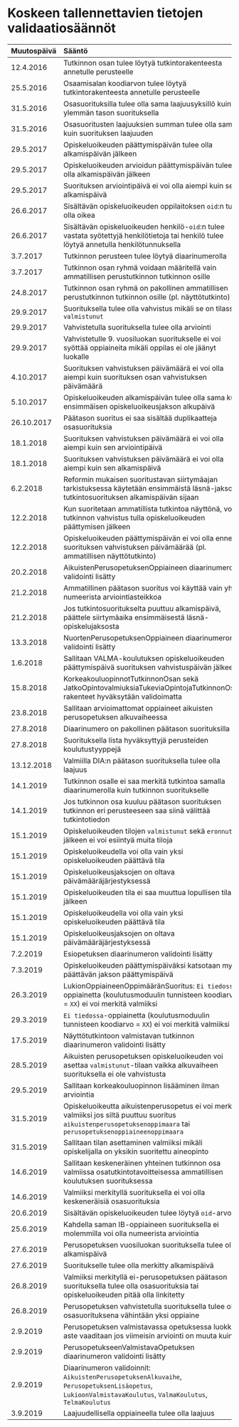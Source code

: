 # Koskeen tallennettavien tietojen validaatiosäännöt

| Muutospäivä | Sääntö | 
| :---------- |:--------------|
| 12.4.2016  | Tutkinnon osan tulee löytyä tutkintorakenteesta annetulle perusteelle  |
| 25.5.2016  | Osaamisalan koodiarvon tulee löytyä tutkintorakenteesta annetulle perusteelle |
| 31.5.2016  | Osasuorituksilla tulee olla sama laajuusyksillö kuin ylemmän tason suorituksella |
| 31.5.2016  | Osasuoritusten laajuuksien summan tulee olla sama kuin suorituksen laajuuden|
| 29.5.2017  | Opiskeluoikeuden päättymispäivän tulee olla alkamispäivän jälkeen |
| 29.5.2017  | Opiskeluoikeuden arvioidun päättymispäivän tulee olla alkamispäivän jälkeen |
| 29.5.2017  | Suorituksen arviointipäivä ei voi olla aiempi kuin sen alkamispäivä |
| 26.6.2017  | Sisältävän opiskeluoikeuden oppilaitoksen `oid`:n tulee olla oikea |
| 26.6.2017  | Sisältävän opiskeluoikeuden henkilö-`oid`:n tulee vastata syötettyjä henkilötietoja tai henkilö tulee löytyä annetulla henkilötunnuksella |
| 3.7.2017   | Tutkinnon perusteen tulee löytyä diaarinumerolla |
| 3.7.2017   | Tutkinnon osan ryhmä voidaan määritellä vain ammatillisen perustutkinnon tutkinnon osille |
| 24.8.2017  | Tutkinnon osan ryhmä on pakollinen ammatillisen perustutkinnon tutkinnon osille (pl. näyttötutkinto) |
| 29.9.2017  | Suorituksella tulee olla vahvistus mikäli se on tilassa `valmistunut` |
| 29.9.2017  | Vahvistetulla suorituksella tulee olla arviointi |
| 29.9.2017  | Vahvistetulle 9. vuosiluokan suoritukselle ei voi syöttää oppiaineita mikäli oppilas ei ole jäänyt luokalle |
| 4.10.2017  | Suorituksen vahvistuksen päivämäärä ei voi olla aiempi kuin suorituksen osan vahvistuksen päivämäärä |
| 5.10.2017  | Opiskeluoikeuden alkamispäivän tulee olla sama kuin ensimmäisen opiskeluoikeusjakson alkupäivä |
| 26.10.2017 | Päätason suoritus ei saa sisältää duplikaatteja osasuorituksia |
| 18.1.2018  | Suorituksen vahvistuksen päivämäärä ei voi olla aiempi kuin sen arviointipäivä |
| 18.1.2018  | Suorituksen vahvistuksen päivämäärä ei voi olla aiempi kuin sen alkamispäivä |
| 6.2.2018   | Reformin mukaisen suoritustavan siirtymäajan tarkistuksessa käytetään ensimmäistä läsnä-jaksoa tutkintosuorituksen alkamispäivän sijaan |
| 12.2.2018  | Kun suoritetaan ammatillista tutkintoa näyttönä, voi tutkinnon vahvistus tulla opiskeluoikeuden päättymisen jälkeen |
| 12.2.2018  | Opiskeluoikeuden päättymispäivän ei voi olla ennen suorituksen vahvistuksen päivämäärää (pl. ammatillisen näyttötutkinto) |
| 20.2.2018  | AikuistenPerusopetuksenOppiaineen diaarinumeron validointi lisätty |
| 21.2.2018  | Ammatillinen päätason suoritus voi käyttää vain yhtä numeerista arviointiasteikkoa |
| 21.2.2018  | Jos tutkintosuoritukselta puuttuu alkamispäivä, päättele siirtymäaika ensimmäisestä läsnä-opiskelujaksosta |
| 13.3.2018  | NuortenPerusopetuksenOppiaineen diaarinumeron validointi lisätty |
| 1.6.2018   | Sallitaan VALMA-koulutuksen opiskeluoikeuden päättymispäivä suorituksen vahvistuspäivän jälkeen|
| 15.8.2018  | KorkeakouluopinnotTutkinnonOsan sekä JatkoOpintovalmiuksiaTukeviaOpintojaTutkinnonOsan rakenteet hyväksytään validoimatta |
| 23.8.2018  | Sallitaan arvioimattomat oppiaineet aikuisten perusopetuksen alkuvaiheessa |
| 27.8.2018  | Diaarinumero on pakollinen päätason suorituksilla |
| 27.8.2018  | Suorituksella lista hyväksyttyjä perusteiden koulutustyyppejä |
| 13.12.2018 | Valmiilla DIA:n päätason suorituksella tulee olla laajuus |
| 14.1.2019  | Tutkinnon osalle ei saa merkitä tutkintoa samalla diaarinumerolla kuin tutkinnon suoritukselle |
| 14.1.2019  | Jos tutkinnon osa kuuluu päätason suorituksen tutkinnon eri perusteeseen saa siinä välittää tutkintotiedon | 
| 15.1.2019  | Opiskeluoikeuden tilojen `valmistunut` sekä `eronnut` jälkeen ei voi esiintyä muita tiloja |
| 15.1.2019  | Opiskeluoikeudella voi olla vain yksi opiskeluoikeuden päättävä tila |
| 15.1.2019  | Opiskeluoikeusjaksojen on oltava päivämääräjärjestyksessä |
| 15.1.2019  | Opiskeluoikeuden tila ei saa muuttua lopullisen tilan jälkeen| 
| 15.1.2019  | Opiskeluoikeudella voi olla vain yksi opiskeluoikeuden päättävä tila | 
| 15.1.2019  | Opiskeluoikeusjaksojen on oltava päivämääräjärjestyksessä | 
| 7.2.2019   | Esiopetuksen diaarinumeron validointi lisätty | 
| 7.3.2019   | Opiskeluoikeuden päättymispäiväksi katsotaan myös päättävän jakson päättymispäivä | 
| 26.3.2019  | LukionOppiaineenOppimääränSuoritus: `Ei tiedossa`-oppiainetta (koulutusmoduulin tunnisteen koodiarvo = `XX`) ei voi merkitä valmiiksi | 
| 29.3.2019  | `Ei tiedossa`-oppiainetta (koulutusmoduulin tunnisteen koodiarvo = `XX`) ei voi merkitä valmiiksi |
| 17.5.2019  | Näyttötutkintoon valmistavan tutkinnon diaarinumeron validointi lisätty | 
| 28.5.2019  | Aikuisten perusopetuksen opiskeluoikeuden voi asettaa `valmistunut`-tilaan vaikka alkuvaiheen suorituksella ei ole vahvistusta | 
| 29.5.2019  | Sallitaan korkeakouluopinnon lisääminen ilman arviointia | 
| 31.5.2019  | Opiskeluoikeutta aikuistenperusopetus ei voi merkitä valmiiksi jos siltä puuttuu suoritus `aikuistenperusopetuksenoppimaara` tai `perusopetuksenoppiaineenoppimaara` | 
| 31.5.2019  | Sallitaan tilan asettaminen valmiiksi mikäli opiskelijalla on yksikin suoritettu aineopinto| 
| 14.6.2019  | Sallitaan keskeneräinen yhteinen tutkinnon osa valmiissa osatutkintotavoitteisessa ammatillisen koulutuksen suorituksessa | 
| 14.6.2019  | Valmiiksi merkityllä suorituksella ei voi olla keskeneräisiä osasuorituksia |
| 20.6.2019  | Sisältävän opiskeluoikeuden tulee löytyä `oid`-arvolla |
| 25.6.2019  | Kahdella saman IB-oppiaineen suorituksella ei molemmilla voi olla numeerista arviointia |
| 27.6.2019  | Perusopetuksen vuosiluokan suorituksella tulee olla alkamispäivä |
| 27.6.2019  | Suoritukselle tulee olla merkitty alkamispäivä |
| 26.8.2019  | Valmiiksi merkityllä ei-perusopetuksen päätason suorituksella tulee olla osasuorituksia tai opiskeluoikeuden pitää olla linkitetty |
| 26.8.2019  | Perusopetuksen vahvistetulla suorituksella tulee olla osasuorituksena vähintään yksi oppiaine |
| 2.9.2019   | Perusopetuksen valmistavassa opetuksessa luokka-aste vaaditaan jos viimeisin arviointi on muuta kuin 0 |
| 2.9.2019   | PerusopetukseenValmistavaOpetuksen diaarinumeron validointi lisätty | 
| 2.9.2019   | Diaarinumeron validoinnit: `AikuistenPerusopetuksenAlkuvaihe`, `PerusopetuksenLisäopetus`, `LukioonValmistavaKoulutus`, `ValmaKoulutus`, `TelmaKoulutus` | 
| 3.9.2019   | Laajuudellisella oppiaineella tulee olla laajuus |
